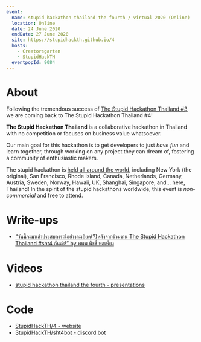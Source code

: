 ```yaml
---
event:
  name: stupid hackathon thailand the fourth / virtual 2020 (Online)
  location: Online
  date: 24 June 2020
  endDate: 27 June 2020
  site: https://stupidhackth.github.io/4
  hosts:
    - Creatorsgarten
    - StupidHackTH
  eventpopId: 9084
---
```


# About

Following the tremendous success of [The Stupid Hackathon Thailand #3](sht3), we are coming back to The Stupid Hackathon Thailand #4!

**The Stupid Hackathon Thailand** is a collaborative hackathon in Thailand with no competition or focuses on business value whatsoever.

Our main goal for this hackathon is to get developers to just _have fun_ and learn together, through working on any project they can dream of, fostering a community of enthusiastic makers.

The stupid hackathon is [held all around the world](https://gist.github.com/cheeaun/c3fe6cbb11aef1e146a3474dccf63b87), including New York (the original), San Francisco, Rhode Island, Canada, Netherlands, Germany, Austria, Sweden, Norway, Hawaii, UK, Shanghai, Singapore, and… here, Thailand! In the spirit of the stupid hackathons worldwide, this event is _non-commercial_ and free to attend.

# Write-ups

- [“วันนี้จะมาเล่าประสบการณ์อย่างละเอียด(?)หลังจากร่วมงาน The Stupid Hackathon Thailand #sht4 กันค่ะ!” by พพพ พิชชี่ พอเพียง](https://web.facebook.com/pichyapa.khanapattanawong.3/posts/555634921982030)

# Videos

- [stupid hackathon thailand the fourth - presentations](https://www.youtube.com/watch?v=IC802Xdd5mg)

# Code

- [StupidHackTH/4 - website](https://github.com/StupidHackTH/4)
- [StupidHackTH/sht4bot - discord bot](https://github.com/StupidHackTH/sht4bot)
